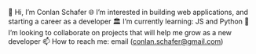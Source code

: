 
👋 Hi, I’m Conlan Schafer
🌐 I’m interested in building web applications, and starting a career as a developer
🏛 I’m currently learning: JS and Python
🔗 I’m looking to collaborate on projects that will help me grow as a new developer
📫 How to reach me: email (conlan.schafer@gmail.com)
